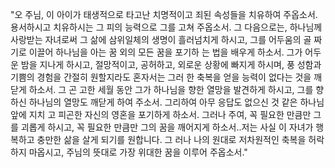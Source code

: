 "오 주님, 이 아이가 태생적으로 타고난 치명적이고 죄된 속성들을 치유하여 주옵소서. 용서하시고 치유하시는 그 피의 능력으로 그를 고쳐 주옵소서. 그 다음으로는, 하나님께 사랑받는 자녀로써 그 삶에 삼위일체의 생명이 흘러넘치게 하시고, 그를 어두움의 골 짜기로 이끌어 하나님을 아는 꿈 외의 모든 꿈을 포기하 는 법을 배우게 하소서. 그가 어두운 밤을 지나게 하시고, 절망적이고, 공허하고, 외로운 상황에 빠지게 하시며, 풍 성함과 기쁨의 경험을 간절히 원할지라도 혼자서는 그러 한 축복을 얻을 능력이 없다는 것을 깨닫게 하소서. 그 곤 고한 세월 동안 그가 하나님을 향한 열망을 발견하게 하시고, 그를 향하신 하나님의 열망도 깨닫게 하여 주소서. 그리하여 아무 응답도 없으신 것 같은 하나님 앞에 지치 고 피곤한 자신의 영혼을 포기하게 하소서. 그러나 주여, 꼭 필요한 만큼만 그를 괴롭게 하시고, 꼭 필요한 만큼만 그의 꿈을 깨어지게 하소서..저는 사실 이 자녀가 행복하고 충만한 삶을 살게 되기를 원합니다. 그 러나 나의 원대로 저차원적인 축복을 허락하지 마옵시고, 주님의 뜻대로 가장 위대한 꿈을 이루어 주옵소서."